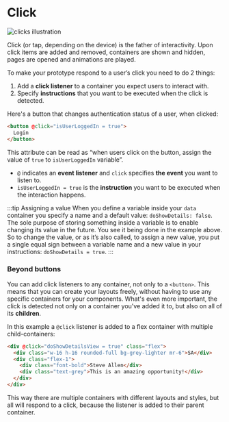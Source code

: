# Click

![clicks illustration](./media/events-events.png)

<!-- todo: better illustration / animation of click changing everything -->

Click (or tap, depending on the device) is the father of interactivity. Upon click items are added and removed, containers are shown and hidden, pages are opened and animations are played. 

To make your prototype respond to a user’s click you need to do 2 things:

1. Add a **click listener** to a container you expect users to interact with.
2. Specify **instructions** that you want to be executed when the click is detected.

Here's a button that changes authentication status of a user, when clicked:

```html
<button @click="isUserLoggedIn = true">
  Login
</button>
```

This attribute can be read as “when users click on the button, assign the value of `true` to `isUserLoggedIn` variable”.
- `@` indicates an **event listener** and `click` specifies **the event** you want to listen to.
- `isUserLoggedIn = true` is the **instruction** you want to be executed when the interaction happens.

:::tip Assigning a value
When you define a variable inside your `data` container you specify a name and a default value: `doShowDetails: false`. The sole purpose of storing something inside a variable is to enable changing its value in the future. You see it being done in the example above. So to change the value, or as it’s also called, to assign a new value, you put a single equal sign between a variable name and a new value in your instructions: `doShowDetails = true`.
:::
<!-- todo: edit to make the message simpler and clear -->

### Beyond buttons

You can add click listeners to any container, not only to a `<button>`. This means that you can create your layouts freely, without having to use any specific containers for your components. What's even more important, the click is detected not only on a container you've added it to, but also on all of its **children**.

In this example a `@click` listener is added to a flex container with multiple child-containers:

```html
<div @click="doShowDetailsView = true" class="flex">
  <div class="w-16 h-16 rounded-full bg-grey-lighter mr-6">SA</div>
  <div class="flex-1">
    <div class="font-bold">Steve Allen</div>
    <div class="text-grey">This is an amazing opportunity!</div>
  </div>
</div>
```

This way there are multiple containers with different layouts and styles, but all will respond to a click, because the listener is added to their parent container. 
<!-- todo: the whole “click is detected on children” concept should be explainer simpler and more clearly -->

<!-- #### 👐 Hands-on -->
<!-- todo: hands-on section, maybe. maybe not because the article is short and has a lot of self-practice -->


<!-- todo: self-practice is not applicable anymore -->

<!-- todo: self-practice 1: click to change a label, self-practice 2: click to change an image, self-practice 3: click to load data from a form -->

<!-- ## Self-practice

The power of click allows you to add real interactivity to all prototypes you've created in Conditions articles. Now you can revisit your recent designs and add click events so you don't have to change values in Vue dev tools.

### Event creation

<video width="100%" controls loop autoplay muted style="margin-top: 24px;">
  <source src="./media/events-click-1.mp4" type="video/mp4">
</video>

1. Start with the prototype you created in [Complex conditions' self-practice](./../Conditionals/styles.html#self-practice-basic). If you don't have your prototype, download the [starting file](./../../../course-files/interaction-basics/events-click-task-events-start.html.zip).
2. Add 4 event listeners to buttons:
- “Create” shows the event creation
- “Save” and “Cancel” hide the event creation
- “Continue” on Features page marks intro as seen, so Features page is shown only once
3. Since the prototype has all required variables and conditions in place, you should be able to preview results in Chrome right after applying the listeners

#### Solution

If you have any problems completing the task, dowload and review the [complete prototype](./../../../course-files/interaction-basics/events-click-task-events-end.html.zip)

### Tabs

<video width="100%" controls loop autoplay muted style="margin-top: 24px;">
  <source src="./media/events-click-2.mp4" type="video/mp4">
</video>

1. Start with the prototype you created in [Conditional styles' self-practice](./../Conditionals/complex.html#self-practice). If you don't have your prototype, download the [starting file](./../../../course-files/interaction-basics/events-click-task-1-start.html.zip).
2. Add `@click` event listener to every tab container with instructions to change the value of the `currentTab` variable to the name of the tab.
3. Usually you'd come up with values for tabs yourself, but in the given prototype there are already conditional styles that rely on specific values like `:class="{'border-pink': currentTab === 'for you'}"`. Make sure you use the same values, so the styles are applied.

#### Solution

If you have any problems completing the task, dowload and review the [complete prototype](./../../../course-files/interaction-basics/events-click-task-1-end.html.zip) -->
